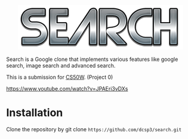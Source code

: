 <div align='center'>
  <img src="https://github.com/dcsp3/search/blob/main/images/logo.png">
</div>

Search is a Google clone that implements various features like google search, image search and advanced search. 

This is a submission for [CS50W](https://cs50.harvard.edu/web/2020/). (Project 0)

https://www.youtube.com/watch?v=JPAEri3vDXs

# Installation
Clone the repository by git clone `https://github.com/dcsp3/search.git`


